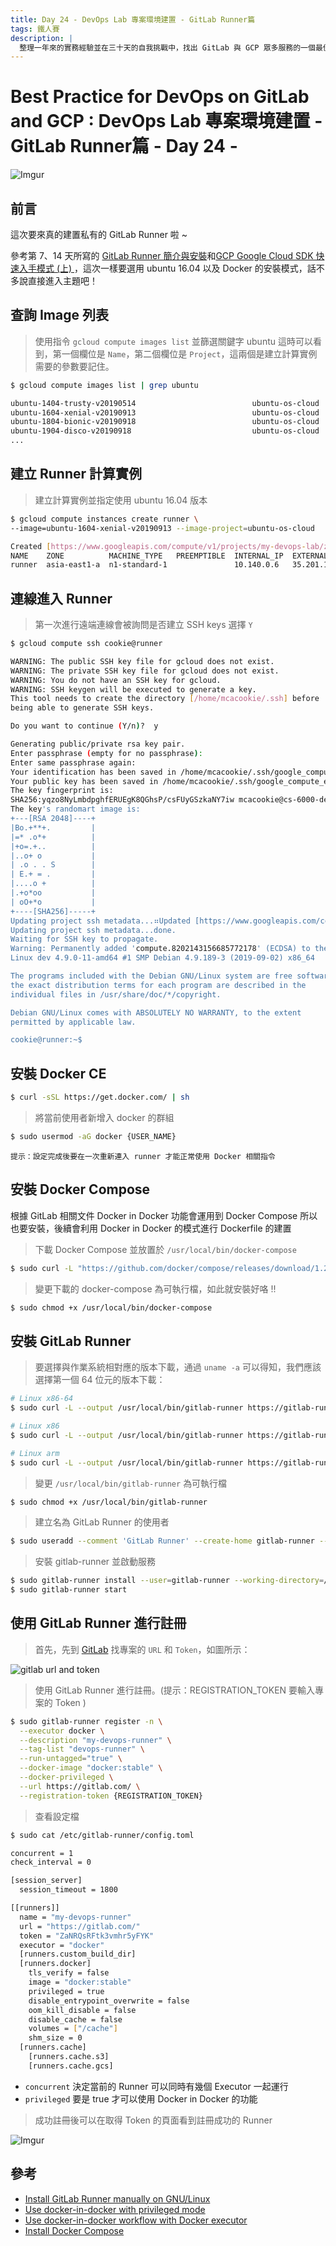 ```yaml
---
title: Day 24 - DevOps Lab 專案環境建置 - GitLab Runner篇
tags: 鐵人賽
description: |
  整理一年來的實務經驗並在三十天的自我挑戰中，找出 GitLab 與 GCP 眾多服務的一個最佳實踐方式
---
```


# Best Practice for DevOps on GitLab and GCP : DevOps Lab 專案環境建置 - GitLab Runner篇 - Day 24 -

![Imgur](https://i.imgur.com/riS7LgF.jpg)

## 前言

這次要來真的建置私有的 GitLab Runner 啦 ~ 

參考第 7、14 天所寫的 [GitLab Runner 簡介與安裝](https://ithelp.ithome.com.tw/articles/10214266)和[GCP Google Cloud SDK 快速入手模式 (上) ](https://ithelp.ithome.com.tw/articles/10215467)，這次一樣要選用 ubuntu 16.04 以及 Docker 的安裝模式，話不多說直接進入主題吧！

## 查詢 Image 列表

> 使用指令 `gcloud compute images list` 並篩選關鍵字 ubuntu 這時可以看到，第一個欄位是 `Name`，第二個欄位是 `Project`，這兩個是建立計算實例需要的參數要記住。

```bash
$ gcloud compute images list | grep ubuntu
```

```bash
ubuntu-1404-trusty-v20190514                          ubuntu-os-cloud    ubuntu-1404-lts                               READY
ubuntu-1604-xenial-v20190913                          ubuntu-os-cloud    ubuntu-1604-lts                               READY
ubuntu-1804-bionic-v20190918                          ubuntu-os-cloud    ubuntu-1804-lts                               READY
ubuntu-1904-disco-v20190918                           ubuntu-os-cloud    ubuntu-1904                                   READY
...
```

## 建立 Runner 計算實例

> 建立計算實例並指定使用 ubuntu 16.04 版本

```bash
$ gcloud compute instances create runner \
--image=ubuntu-1604-xenial-v20190913 --image-project=ubuntu-os-cloud
```

```bash
Created [https://www.googleapis.com/compute/v1/projects/my-devops-lab/zones/asia-east1-a/instances/runner].
NAME    ZONE          MACHINE_TYPE   PREEMPTIBLE  INTERNAL_IP  EXTERNAL_IP     STATUS
runner  asia-east1-a  n1-standard-1               10.140.0.6   35.201.157.228  RUNNING
```

## 連線進入 Runner

> 第一次進行遠端連線會被詢問是否建立 SSH keys 選擇 `Y`

```bash
$ gcloud compute ssh cookie@runner
```

```bash
WARNING: The public SSH key file for gcloud does not exist.
WARNING: The private SSH key file for gcloud does not exist.
WARNING: You do not have an SSH key for gcloud.
WARNING: SSH keygen will be executed to generate a key.
This tool needs to create the directory [/home/mcacookie/.ssh] before
being able to generate SSH keys.

Do you want to continue (Y/n)?  y

Generating public/private rsa key pair.
Enter passphrase (empty for no passphrase):
Enter same passphrase again:
Your identification has been saved in /home/mcacookie/.ssh/google_compute_engine.
Your public key has been saved in /home/mcacookie/.ssh/google_compute_engine.pub.
The key fingerprint is:
SHA256:yqzo8NyLmbdpghfERUEgK8QGhsP/csFUyGSzkaNY7iw mcacookie@cs-6000-devshell-vm-3f850de5-31a4-4d72-96c9-b7445c070002
The key's randomart image is:
+---[RSA 2048]----+
|Bo.+**+.         |
|=* .o*+          |
|+o=.+..          |
|..o+ o           |
| .o . . S        |
| E.+ = .         |
|....o +          |
|.+o*oo           |
| oO+*o           |
+----[SHA256]-----+
Updating project ssh metadata...⠶Updated [https://www.googleapis.com/compute/v1/projects/my-devops-lab].
Updating project ssh metadata...done.
Waiting for SSH key to propagate.
Warning: Permanently added 'compute.8202143156685772178' (ECDSA) to the list of known hosts.
Linux dev 4.9.0-11-amd64 #1 SMP Debian 4.9.189-3 (2019-09-02) x86_64

The programs included with the Debian GNU/Linux system are free software;
the exact distribution terms for each program are described in the
individual files in /usr/share/doc/*/copyright.

Debian GNU/Linux comes with ABSOLUTELY NO WARRANTY, to the extent
permitted by applicable law.

cookie@runner:~$
```

## 安裝 Docker CE

```bash
$ curl -sSL https://get.docker.com/ | sh
```

> 將當前使用者新增入 docker 的群組 

```bash
$ sudo usermod -aG docker {USER_NAME}
```

`提示：設定完成後要在一次重新連入 runner 才能正常使用 Docker 相關指令`

## 安裝 Docker Compose

根據 GitLab 相關文件 Docker in Docker 功能會運用到 Docker Compose 所以也要安裝，後續會利用 Docker in Docker 的模式進行 Dockerfile 的建置

> 下載 Docker Compose 並放置於 `/usr/local/bin/docker-compose`

```bash
$ sudo curl -L "https://github.com/docker/compose/releases/download/1.24.1/docker-compose-$(uname -s)-$(uname -m)" -o /usr/local/bin/docker-compose
```

> 變更下載的 docker-compose 為可執行檔，如此就安裝好咯 !!

```bash
$ sudo chmod +x /usr/local/bin/docker-compose
```

## 安裝 GitLab Runner

> 要選擇與作業系統相對應的版本下載，通過 `uname -a` 可以得知，我們應該選擇第一個 64 位元的版本下載：

```bash
# Linux x86-64
$ sudo curl -L --output /usr/local/bin/gitlab-runner https://gitlab-runner-downloads.s3.amazonaws.com/latest/binaries/gitlab-runner-linux-amd64

# Linux x86
$ sudo curl -L --output /usr/local/bin/gitlab-runner https://gitlab-runner-downloads.s3.amazonaws.com/latest/binaries/gitlab-runner-linux-386

# Linux arm
$ sudo curl -L --output /usr/local/bin/gitlab-runner https://gitlab-runner-downloads.s3.amazonaws.com/latest/binaries/gitlab-runner-linux-arm
```

> 變更 `/usr/local/bin/gitlab-runner` 為可執行檔

```bash
$ sudo chmod +x /usr/local/bin/gitlab-runner
```

> 建立名為 GitLab Runner 的使用者

```bash
$ sudo useradd --comment 'GitLab Runner' --create-home gitlab-runner --shell /bin/bash
```

> 安裝 gitlab-runner 並啟動服務

```bash
$ sudo gitlab-runner install --user=gitlab-runner --working-directory=/home/gitlab-runner
$ sudo gitlab-runner start
```


## 使用 GitLab Runner 進行註冊


> 首先，先到 [GitLab](https://gitlab.com/) 找專案的 `URL` 和 `Token`，如圖所示：

![gitlab url and token](https://i.imgur.com/ofUM2dT.png)

> 使用 GitLab Runner 進行註冊。(提示：REGISTRATION_TOKEN 要輸入專案的 Token )

```bash
$ sudo gitlab-runner register -n \
  --executor docker \
  --description "my-devops-runner" \
  --tag-list "devops-runner" \
  --run-untagged="true" \
  --docker-image "docker:stable" \
  --docker-privileged \
  --url https://gitlab.com/ \
  --registration-token {REGISTRATION_TOKEN}
```

> 查看設定檔

```bash
$ sudo cat /etc/gitlab-runner/config.toml
```

```bash
concurrent = 1
check_interval = 0

[session_server]
  session_timeout = 1800

[[runners]]
  name = "my-devops-runner"
  url = "https://gitlab.com/"
  token = "ZaNRQsRFtk3vmhr5yFYK"
  executor = "docker"
  [runners.custom_build_dir]
  [runners.docker]
    tls_verify = false
    image = "docker:stable"
    privileged = true
    disable_entrypoint_overwrite = false
    oom_kill_disable = false
    disable_cache = false
    volumes = ["/cache"]
    shm_size = 0
  [runners.cache]
    [runners.cache.s3]
    [runners.cache.gcs]
```

* `concurrent` 決定當前的 Runner 可以同時有幾個 Executor 一起運行
* `privileged` 要是 true 才可以使用 Docker in Docker 的功能

> 成功註冊後可以在取得 Token 的頁面看到註冊成功的 Runner

![Imgur](https://i.imgur.com/bNWQB7k.png)

 ## 參考
 
 * [Install GitLab Runner manually on GNU/Linux](https://docs.gitlab.com/runner/install/linux-manually.html)
 * [Use docker-in-docker with privileged mode](https://docs.gitlab.com/runner/executors/docker.html#use-docker-in-docker-with-privileged-mode)
 * [Use docker-in-docker workflow with Docker executor](https://docs.gitlab.com/ee/ci/docker/using_docker_build.html#use-docker-in-docker-workflow-with-docker-executor)
 * [Install Docker Compose](https://docs.docker.com/compose/install/)